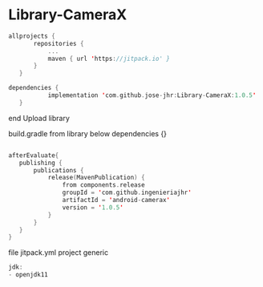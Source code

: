 # Library-CameraX

 ```kotlin
allprojects {
		repositories {
			...
			maven { url 'https://jitpack.io' }
		}
	}

 ```

 ```kotlin
dependencies {
	        implementation 'com.github.jose-jhr:Library-CameraX:1.0.5'
	}
 ```





































end Upload library


build.gradle from library below dependencies {}
 ```kotlin
 
 afterEvaluate{
    publishing {
        publications {
            release(MavenPublication) {
                from components.release
                groupId = 'com.github.ingenieriajhr'
                artifactId = 'android-camerax'
                version = '1.0.5'
            }
        }
    }
}
 ```
 
 
 file jitpack.yml project generic
 
  ```kotlin
  jdk:
  - openjdk11
   ```
 
 
 
 
